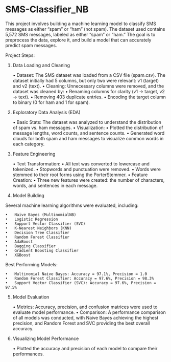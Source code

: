 # SMS-Classifier_NB

This project involves building a machine learning model to classify SMS messages as either “spam” or “ham” (not spam). The dataset used contains 5,572 SMS messages, labeled as either “spam” or “ham.” The goal is to preprocess the data, explore it, and build a model that can accurately predict spam messages.

Project Steps:

1. Data Loading and Cleaning

	•	Dataset: The SMS dataset was loaded from a CSV file (spam.csv). The dataset initially had 5 columns, but only two were relevant: v1 (target) and v2 (text).
	•	Cleaning: Unnecessary columns were removed, and the dataset was cleaned by:
	•	Renaming columns for clarity (v1 → target, v2 → text).
	•	Removing 403 duplicate entries.
	•	Encoding the target column to binary (0 for ham and 1 for spam).

2. Exploratory Data Analysis (EDA)

	•	Basic Stats: The dataset was analyzed to understand the distribution of spam vs. ham messages.
	•	Visualization:
	•	Plotted the distribution of message lengths, word counts, and sentence counts.
	•	Generated word clouds for both spam and ham messages to visualize common words in each category.

3. Feature Engineering

	•	Text Transformation:
	•	All text was converted to lowercase and tokenized.
	•	Stopwords and punctuation were removed.
	•	Words were stemmed to their root forms using the PorterStemmer.
	•	Feature Creation:
	•	Three new features were created: the number of characters, words, and sentences in each message.

4. Model Building

Several machine learning algorithms were evaluated, including:

	•	Naive Bayes (MultinomialNB)
	•	Logistic Regression
	•	Support Vector Classifier (SVC)
	•	K-Nearest Neighbors (KNN)
	•	Decision Tree Classifier
	•	Random Forest Classifier
	•	AdaBoost
	•	Bagging Classifier
	•	Gradient Boosting Classifier
	•	XGBoost

Best Performing Models:

	•	Multinomial Naive Bayes: Accuracy = 97.1%, Precision = 1.0
	•	Random Forest Classifier: Accuracy = 97.6%, Precision = 98.3%
	•	Support Vector Classifier (SVC): Accuracy = 97.6%, Precision = 97.5%

5. Model Evaluation

	•	Metrics: Accuracy, precision, and confusion matrices were used to evaluate model performance.
	•	Comparison: A performance comparison of all models was conducted, with Naive Bayes achieving the highest precision, and Random Forest and SVC providing the best overall accuracy.

6. Visualizing Model Performance

	•	Plotted the accuracy and precision of each model to compare their performances.
